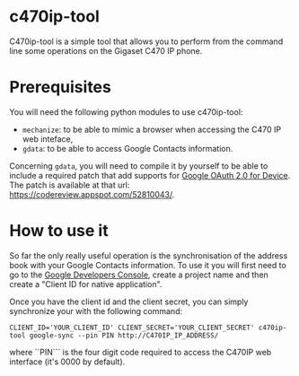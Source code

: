 c470ip-tool
===========

C470ip-tool is a simple tool that allows you to perform from the command line some operations on the Gigaset C470 IP phone.

Prerequisites
=============

You will need the following python modules to use c470ip-tool:
 * ```mechanize```: to be able to mimic a browser when accessing the C470 IP web inteface,
 * ```gdata```: to be able to access Google Contacts information.

Concerning ```gdata```, you will need to compile it by yourself to be able to include a required patch that add supports for [Google OAuth 2.0 for Device](https://developers.google.com/accounts/docs/OAuth2ForDevices).
The patch is available at that url: https://codereview.appspot.com/52810043/.


How to use it 
=============

So far the only really useful operation is the synchronisation of the address book with your Google Contacts information.
To use it you will first need to go to the [Google Developers Console](https://cloud.google.com/console/project), create a project name and then create a "Client ID for native application".

Once you have the client id and the client secret, you can simply synchronize your with the following command:
```
CLIENT_ID='YOUR_CLIENT_ID' CLIENT_SECRET='YOUR_CLIENT_SECRET' c470ip-tool google-sync --pin PIN http://C470IP_IP_ADDRESS/
```

where ``PIN``` is the four digit code required to access the C470IP web interface (it's 0000 by default).
